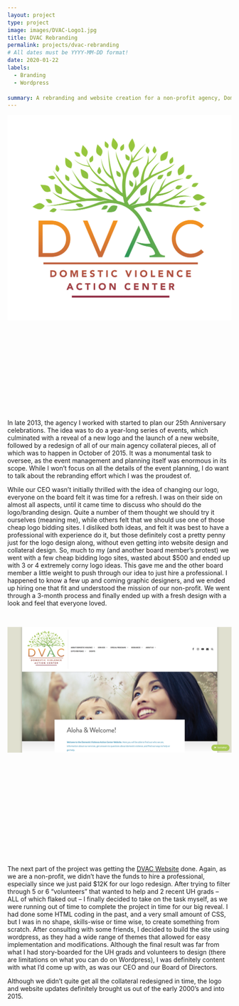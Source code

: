 ```yaml
---
layout: project
type: project
image: images/DVAC-Logo1.jpg
title: DVAC Rebranding
permalink: projects/dvac-rebranding
# All dates must be YYYY-MM-DD format!
date: 2020-01-22
labels:
  - Branding
  - Wordpress

summary: A rebranding and website creation for a non-profit agency, Domestic Violence Action Center.
---
```


<img class="ui medium floated rounded image" src="../images/DVAC-Logo1.jpg">
<br>
<br>
<br>
<br>
<br>
<br>
<br>
<br>
<br>
<br>
<br>
<br>
<br>

In late 2013, the agency I worked with started to plan our 25th Anniversary celebrations. The idea was to do a year-long series of events, which culminated with a reveal of a new logo and the launch of a new website, followed by a redesign of all of our main agency collateral pieces, all of which was to happen in October of 2015. It was a monumental task to oversee, as the event management and planning itself was enormous in its scope. While I won’t focus on all the details of the event planning, I do want to talk about the rebranding effort which I was the proudest of.

While our CEO wasn’t initially thrilled with the idea of changing our logo, everyone on the board felt it was time for a refresh. I was on their side on almost all aspects, until it came time to discuss who should do the logo/branding design. Quite a number of them thought we should try it ourselves (meaning me), while others felt that we should use one of those cheap logo bidding sites. I disliked both ideas, and felt it was best to have a professional with experience do it, but those definitely cost a pretty penny just for the logo design along, without even getting into website design and collateral design. So, much to my (and another board member’s protest) we went with a few cheap bidding logo sites, wasted about $500 and ended up with 3 or 4 extremely corny logo ideas. This gave me and the other board member a little weight to push through our idea to just hire a professional. I happened to know a few up and coming graphic designers, and we ended up hiring one that fit and understood the mission of our non-profit. We went through a 3-month process and finally ended up with a fresh design with a look and feel that everyone loved.

<br>
<p align="center">
<img class="ui large floated rounded image" src="../images/DVAC-website.png">
</p>
<br>
<br>
<br>
<br>
<br>
<br>
<br>
<br>
<br>
<br>
<br>
<br>
<br>

The next part of the project was getting the <a href="https://domesticviolenceactioncenter.org">DVAC Website</a> done. Again, as we are a non-profit, we didn’t have the funds to hire a professional, especially since we just paid $12K for our logo redesign. After trying to filter through 5 or 6 “volunteers” that wanted to help and 2 recent UH grads – ALL of which flaked out – I finally decided to take on the task myself, as we were running out of time to complete the project in time for our big reveal. I had done some HTML coding in the past, and a very small amount of CSS, but I was in no shape, skills-wise or time wise, to create something from scratch. After consulting with some friends, I decided to build the site using wordpress, as they had a wide range of themes that allowed for easy implementation and modifications. Although the final result was far from what I had story-boarded for the UH grads and volunteers to design (there are limitations on what you can do on Wordpress), I was definitely content with what I’d come up with, as was our CEO and our Board of Directors. 

Although we didn’t quite get all the collateral redesigned in time, the logo and website updates definitely brought us out of the early 2000’s and into 2015. 

